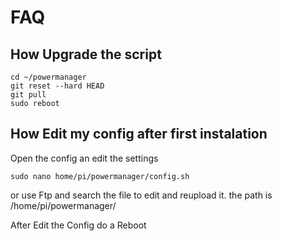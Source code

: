 # FAQ

## How Upgrade the script
```
cd ~/powermanager
git reset --hard HEAD
git pull
sudo reboot
```

## How Edit my config after first instalation

Open the config an edit the settings

```
sudo nano home/pi/powermanager/config.sh
```
or use Ftp and search the file to edit and reupload it. the path is /home/pi/powermanager/

After Edit the Config do a Reboot